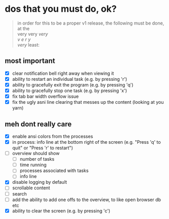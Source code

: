 # dos that you must do, ok?
> in order for this to be a proper v1 release, the following must be done, at the   
> very very _very_    
> _v e r y_   
> *very* least:

## most important
- [x] clear notification bell right away when viewing it
- [x] ability to restart an individual task (e.g. by pressing 'r')
- [x] ability to gracefully exit the program (e.g. by pressing 'q')
- [x] ability to gracefully stop one task (e.g. by pressing 'x')
- [x] fix tab bar width overflow issue
- [x] fix the ugly asni line clearing that messes up the content (looking at you yarn)

## meh dont really care
- [x] enable ansi colors from the processes 
- [x] in process: info line at the bottom right of the screen (e.g. "Press 'q' to quit" or "Press 'r' to restart")
- [ ] overview should show
  - [ ] number of tasks
  - [ ] time running
  - [ ] processes associated with tasks
  - [ ] info line
- [x] disable logging by default
- [ ] scrollable content
- [ ] search
- [ ] add the ability to add one offs to the overview, to like open browser db etc
- [x] ability to clear the screen (e.g. by pressing 'c')